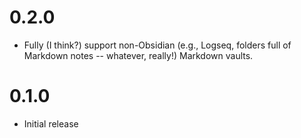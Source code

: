 # 0.2.0

- Fully (I think?) support non-Obsidian (e.g., Logseq, folders full of Markdown notes -- whatever, really!) Markdown vaults.

# 0.1.0

- Initial release
